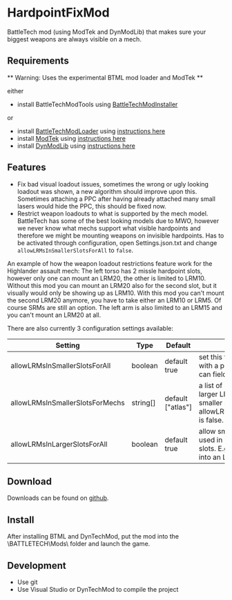 # HardpointFixMod
BattleTech mod (using ModTek and DynModLib) that makes sure your biggest weapons are always visible on a mech.

## Requirements
** Warning: Uses the experimental BTML mod loader and ModTek **

either
* install BattleTechModTools using [BattleTechModInstaller](https://github.com/CptMoore/BattleTechModTools/releases)

or
* install [BattleTechModLoader](https://github.com/Mpstark/BattleTechModLoader/releases) using [instructions here](https://github.com/Mpstark/BattleTechModLoader)
* install [ModTek](https://github.com/Mpstark/ModTek/releases) using [instructions here](https://github.com/Mpstark/ModTek)
* install [DynModLib](https://github.com/CptMoore/DynModLib/releases) using [instructions here](https://github.com/CptMoore/DynModLib)

## Features

- Fix bad visual loadout issues, sometimes the wrong or ugly looking loadout was shown, a new algorithm should improve upon this.
  Sometimes attaching a PPC after having already attached many small lasers would hide the PPC, this should be fixed now.
- Restrict weapon loadouts to what is supported by the mech model.
  BattleTech has some of the best looking models due to MWO, however we never know what mechs support what visible hardpoints and therefore we might be mounting weapons on invisible hardpoints.
  Has to be activated through configuration, open Settings.json.txt and change `allowLRMsInSmallerSlotsForAll` to `false`.


An example of how the weapon loadout restrictions feature work for the Highlander assault mech:
The left torso has 2 missle hardpoint slots, however only one can mount an LRM20, the other is limited to LRM10. Without this mod you can mount an LRM20 also for the second slot, but it visually would only be showing up as LRM10. With this mod you can't mount the second LRM20 anymore, you have to take either an LRM10 or LRM5. Of course SRMs are still an option.
The left arm is also limited to an LRM15 and you can't mount an LRM20 at all.

There are also currently 3 configuration settings available:

Setting | Type | Default | Description
--- | --- | --- | ---
allowLRMsInSmallerSlotsForAll | boolean | default true | set this to false so only mechs with a proper sized hardpoint can field an LRM20.
allowLRMsInSmallerSlotsForMechs | string[] | default ["atlas"] | a list of mechs that can field larger LRM sizes even in smaller slots, even if allowLRMsInSmallerSlotsForAll is false.
allowLRMsInLargerSlotsForAll | boolean | default true | allow smaller sized LRMs to be used in larger sized hardpoint slots. E.g. an LRM10 should fit into an LRM20 slot.

## Download

Downloads can be found on [github](https://github.com/CptMoore/HardpointFixMod/releases).

## Install

After installing BTML and DynTechMod, put the mod into the \BATTLETECH\Mods\ folder and launch the game.

## Development

* Use git
* Use Visual Studio or DynTechMod to compile the project
